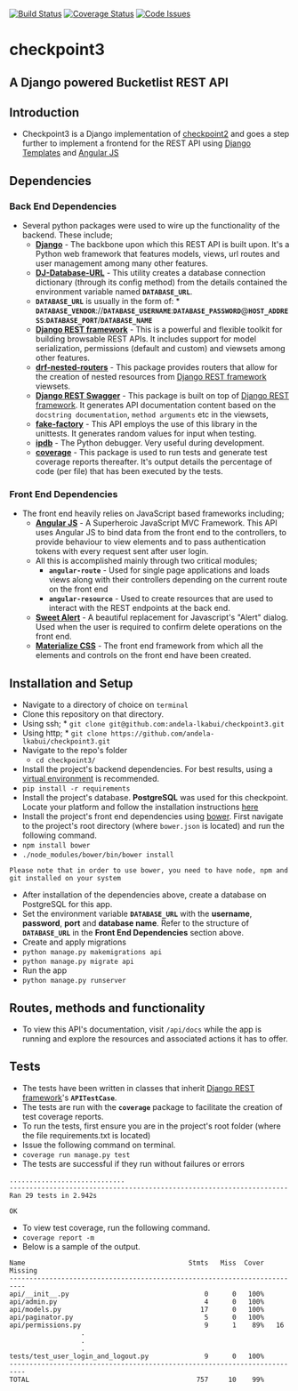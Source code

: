 [![Build Status](https://travis-ci.org/andela-lkabui/checkpoint3.svg?branch=materialize)](https://travis-ci.org/andela-lkabui/checkpoint3)
[![Coverage Status](https://coveralls.io/repos/github/andela-lkabui/checkpoint3/badge.svg?branch=materialize)](https://coveralls.io/github/andela-lkabui/checkpoint3?branch=materialize)
[![Code Issues](https://www.quantifiedcode.com/api/v1/project/9f3638f3e6174272b67e4413c849d041/badge.svg)](https://www.quantifiedcode.com/app/project/9f3638f3e6174272b67e4413c849d041)

# checkpoint3

## A Django powered Bucketlist REST API

## Introduction
*  Checkpoint3 is a Django implementation of [checkpoint2](https://github.com/andela-lkabui/checkpoint2) and goes a step further to implement a frontend for the REST API using [Django Templates](https://docs.djangoproject.com/en/1.9/ref/templates/language/#templates) and [Angular JS](https://angularjs.org/)

## Dependencies

### Back End Dependencies
*  Several python packages were used to wire up the functionality of the backend. These include;
    *  **[Django](https://www.djangoproject.com/)** - The backbone upon which this REST API is built upon. It's a Python web framework that features models, views, url routes and user management among many other features.
    *  **[DJ-Database-URL](https://github.com/kennethreitz/dj-database-url)** - This utility creates a database connection dictionary (through its config method) from the details contained the environment variable named **`DATABASE_URL`**.
      *  **`DATABASE_URL`** is usually in the form of:
        *  **`DATABASE_VENDOR`**://**`DATABASE_USERNAME`**:**`DATABASE_PASSWORD`**@**`HOST_ADDRESS`**:**`DATABASE_PORT`**/**`DATABASE_NAME`**
    *  **[Django REST framework](http://www.django-rest-framework.org/)** - This is a powerful and flexible toolkit for building browsable REST APIs. It includes support for model serialization, permissions (default and custom) and viewsets among other features.
    *  **[drf-nested-routers](https://github.com/alanjds/drf-nested-routers)** - This package provides routers that allow for the creation of nested resources from [Django REST framework](http://www.django-rest-framework.org/) viewsets.
    *  **[Django REST Swagger](https://github.com/marcgibbons/django-rest-swagger)** - This package is built on top of [Django REST framework](http://www.django-rest-framework.org/). It generates API documentation content based on the `docstring documentation`, `method arguments` etc in the viewsets,
    *  **[fake-factory](https://pypi.python.org/pypi/fake-factory)** - This API employs the use of this library in the unittests. It generates random values for input when testing.
    *  **[ipdb](https://pypi.python.org/pypi/ipdb)** - The Python debugger. Very useful during development.
    *  **[coverage](https://coverage.readthedocs.org/en/coverage-4.0.3/)** - This package is used to run tests and generate test coverage reports thereafter. It's output details the percentage of code (per file) that has been executed by the tests.

### Front End Dependencies
*  The front end heavily relies on JavaScript based frameworks including;
    * **[Angular JS](https://angularjs.org/)** - A Superheroic JavaScript MVC Framework. This API uses Angular JS to bind data from the front end to the controllers, to provide behaviour to view elements and to pass authentication tokens with every request sent after user login.
    * All this is accomplished mainly through two critical modules;
      *  **`angular-route`** - Used for single page applications and loads views along with their controllers depending on the current route on the front end
      *  **`angular-resource`** - Used to create resources that are used to interact with the REST endpoints at the back end.
    * **[Sweet Alert](http://t4t5.github.io/sweetalert/)** - A beautiful replacement for Javascript's "Alert" dialog. Used when the user is required to confirm delete operations on the front end.
    * **[Materialize CSS](http://materializecss.com/)** - The front end framework from which all the elements and controls on the front end have been created.

## Installation and Setup
*  Navigate to a directory of choice on `terminal`
*  Clone this repository on that directory.
  *  Using ssh;
    *  `git clone git@github.com:andela-lkabui/checkpoint3.git`
  *  Using http;
    *  `git clone https://github.com/andela-lkabui/checkpoint3.git`
* Navigate to the repo's folder
    *  `cd checkpoint3/`
*  Install the project's backend dependencies. For best results, using a [virtual environment](https://virtualenv.readthedocs.org/en/latest/) is recommended.
  *  `pip install -r requirements`
*  Install the project's database. **PostgreSQL** was used for this checkpoint. Locate your platform and follow the installation instructions [here](http://www.postgresql.org/download/)
*  Install the project's front end dependencies using [bower](http://bower.io/). First navigate to the project's root directory (where `bower.json` is located) and run the following command.
  *  `npm install bower`
  *  `./node_modules/bower/bin/bower install`


 ```Please note that in order to use bower, you need to have node, npm and git installed on your system```

*  After installation of the dependencies above, create a database on PostgreSQL for this app.
*  Set the environment variable **`DATABASE_URL`** with the **username**, **password**, **port** and **database name**. Refer to the structure of **`DATABASE_URL`** in the **Front End Dependencies** section above.
*  Create and apply migrations
  *  `python manage.py makemigrations api`
  *  `python manage.py migrate api`
*  Run the app
  *  `python manage.py runserver`

## Routes, methods and functionality
*  To view this API's documentation, visit `/api/docs` while the app is running and explore the resources and associated actions it has to offer.

## Tests
*  The tests have been written in classes that inherit [Django REST framework](http://www.django-rest-framework.org/)'s **`APITestCase`**.
*  The tests are run with the **`coverage`** package to facilitate the creation of test coverage reports.
*  To run the tests, first ensure you are in the project's root folder (where the file requirements.txt is located)
*  Issue the following command on terminal.
  *  `coverage run manage.py test`
*  The tests are successful if they run without failures or errors
  ```
  .............................
  ----------------------------------------------------------------------
  Ran 29 tests in 2.942s

  OK
  ```
*  To view test coverage, run the following command.
  *  `coverage report -m`
  *  Below is a sample of the output.
  ```
  Name                                         Stmts   Miss  Cover   Missing
--------------------------------------------------------------------------
api/__init__.py                                  0      0   100%
api/admin.py                                     4      0   100%
api/models.py                                   17      0   100%
api/paginator.py                                 5      0   100%
api/permissions.py                               9      1    89%   16
                    .
                    .
                    .
tests/test_user_login_and_logout.py              9      0   100%
--------------------------------------------------------------------------
TOTAL                                          757     10    99%
```

